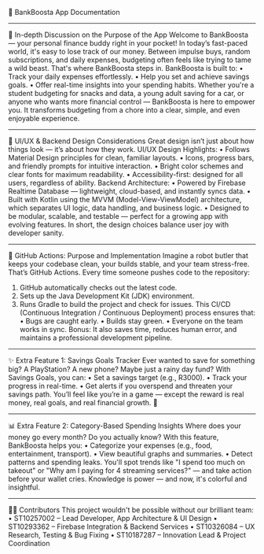 📘 BankBoosta App Documentation
________________________________________
🧭 In-depth Discussion on the Purpose of the App
Welcome to BankBoosta — your personal finance buddy right in your pocket!
In today’s fast-paced world, it's easy to lose track of our money. Between impulse buys, random subscriptions, and daily expenses, budgeting often feels like trying to tame a wild beast. That's where BankBoosta steps in.
BankBoosta is built to:
•	Track your daily expenses effortlessly.
•	Help you set and achieve savings goals.
•	Offer real-time insights into your spending habits.
Whether you're a student budgeting for snacks and data, a young adult saving for a car, or anyone who wants more financial control — BankBoosta is here to empower you. It transforms budgeting from a chore into a clear, simple, and even enjoyable experience.
________________________________________
🎨 UI/UX & Backend Design Considerations
Great design isn’t just about how things look — it’s about how they work.
UI/UX Design Highlights:
•	Follows Material Design principles for clean, familiar layouts.
•	Icons, progress bars, and friendly prompts for intuitive interaction.
•	Bright color schemes and clear fonts for maximum readability.
•	Accessibility-first: designed for all users, regardless of ability.
Backend Architecture:
•	Powered by Firebase Realtime Database — lightweight, cloud-based, and instantly syncs data.
•	Built with Kotlin using the MVVM (Model-View-ViewModel) architecture, which separates UI logic, data handling, and business logic.
•	Designed to be modular, scalable, and testable — perfect for a growing app with evolving features.
In short, the design choices balance user joy with developer sanity.
________________________________________
🔧 GitHub Actions: Purpose and Implementation
Imagine a robot butler that keeps your codebase clean, your builds stable, and your team stress-free. That’s GitHub Actions.
Every time someone pushes code to the repository:
1.	GitHub automatically checks out the latest code.
2.	Sets up the Java Development Kit (JDK) environment.
3.	Runs Gradle to build the project and check for issues.
This CI/CD (Continuous Integration / Continuous Deployment) process ensures that:
•	Bugs are caught early.
•	Builds stay green.
•	Everyone on the team works in sync.
Bonus: It also saves time, reduces human error, and maintains a professional development pipeline.
________________________________________
✨ Extra Feature 1: Savings Goals Tracker
Ever wanted to save for something big? A PlayStation? A new phone? Maybe just a rainy day fund?
With Savings Goals, you can:
•	Set a savings target (e.g., R3000).
•	Track your progress in real-time.
•	Get alerts if you overspend and threaten your savings path.
You’ll feel like you’re in a game — except the reward is real money, real goals, and real financial growth. 🎯
________________________________________
📊 Extra Feature 2: Category-Based Spending Insights
Where does your money go every month? Do you actually know?
With this feature, BankBoosta helps you:
•	Categorize your expenses (e.g., food, entertainment, transport).
•	View beautiful graphs and summaries.
•	Detect patterns and spending leaks.
You'll spot trends like "I spend too much on takeout" or "Why am I paying for 4 streaming services?" — and take action before your wallet cries.
Knowledge is power — and now, it's colorful and insightful.
________________________________________
👨‍💻 Contributors
This project wouldn't be possible without our brilliant team:
•	ST10257002 – Lead Developer, App Architecture & UI Design
•	ST10293362 – Firebase Integration & Backend Services
•	ST10326084 – UX Research, Testing & Bug Fixing
•	ST10187287 – Innovation Lead & Project Coordination

